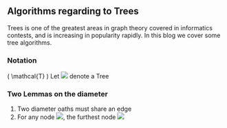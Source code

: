 ## Algorithms regarding to Trees
Trees is one of the greatest areas in graph theory covered in informatics contests, and is increasing in popularity rapidly. In this blog we cover some tree algorithms.
### Notation
 \( \mathcal{T} \) 
Let <img src="https://render.githubusercontent.com/render/math?math=\mathcal{T}">  denote a Tree
### Two Lemmas on the diameter
1. Two diameter oaths must share an edge
2. For any node <img src="https://render.githubusercontent.com/render/math?math=v\in \mathcal{T}">, the furthest node <img src="https://render.githubusercontent.com/render/math?math=u">
